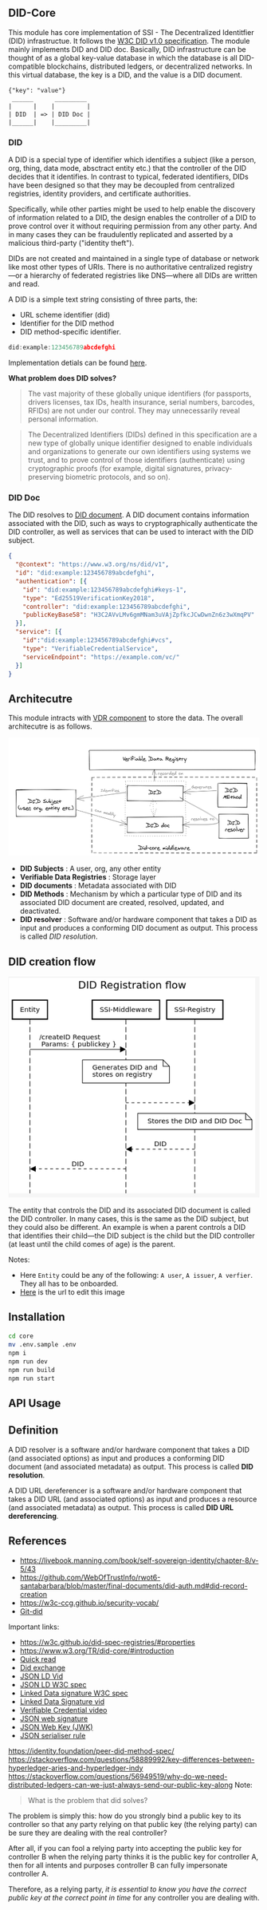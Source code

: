 ## DID-Core

This module has core implementation of SSI - The Decentralized Identitfier (DID) infrastructue. It follows the [W3C DID v1.0 specification](https://w3c.github.io/did-core/). The module mainly implements DID and DID doc. Basically, DID infrastructure can be thought of as a global key-value database in which the database is all DID-compatible blockchains, distributed ledgers, or decentralized networks. In this virtual database, the key is a DID, and the value is a DID document.

```
{"key": "value"}
 ______      _________
|      |    |         |
| DID  | => | DID Doc |
|______|    |_________|
```

### DID

A DID is a special type of identifier which identifies a subject (like a person, org, thing, data mode, absctract entity etc.) that the controller of the DID decides that it identifies. In contrast to typical, federated identifiers, DIDs have been designed so that they may be decoupled from centralized registries, identity providers, and certificate authorities.

Specifically, while other parties might be used to help enable the discovery of information related to a DID, the design enables the controller of a DID to prove control over it without requiring permission from any other party. And in many cases they can be fraudulently replicated and asserted by a malicious third-party ("identity theft"). 

DIDs are not created and maintained in a single type of database or network like most other types of URIs. There is no authoritative centralized registry—or a hierarchy of federated registries like DNS—where all DIDs are written and read.

A DID is a simple text string consisting of three parts, the: 

- URL scheme identifier (did)
- Identifier for the DID method
- DID method-specific identifier.

```js
did:example:123456789abcdefghi
```

Implementation detials can be found [here]().

**What problem does DID solves?**

> The vast majority of these globally unique identifiers (for passports, drivers licenses, tax IDs, health insurance, serial numbers, barcodes, RFIDs) are not under our control.  They may unnecessarily reveal personal information. 

> The Decentralized Identifiers (DIDs) defined in this specification are a new type of globally unique identifier designed to enable individuals and organizations to generate our own identifiers using systems we trust, and to prove control of those identifiers (authenticate) using cryptographic proofs (for example, digital signatures, privacy-preserving biometric protocols, and so on). 



### DID Doc

The DID resolves to [DID document](https://w3c.github.io/did-core/#dfn-did-documents). A DID document contains information associated with the DID, such as ways to cryptographically authenticate the DID controller, as well as services that can be used to interact with the DID subject.

```json
{
  "@context": "https://www.w3.org/ns/did/v1",
  "id": "did:example:123456789abcdefghi",
  "authentication": [{
    "id": "did:example:123456789abcdefghi#keys-1",
    "type": "Ed25519VerificationKey2018",
    "controller": "did:example:123456789abcdefghi",
    "publicKeyBase58": "H3C2AVvLMv6gmMNam3uVAjZpfkcJCwDwnZn6z3wXmqPV"
  }],
  "service": [{
    "id":"did:example:123456789abcdefghi#vcs",
    "type": "VerifiableCredentialService",
    "serviceEndpoint": "https://example.com/vc/"
  }]
}

```

## Architecutre

This module intracts with [VDR component](./src/cdr/README.md) to store the data.  The overall architecutre is as follows.


![img](../docs/did-infr.png)

- **DID Subjects** :  A user, org, any other entity
- **Verifiable Data Registries** : Storage layer
- **DID documents** : Metadata associated with DID
- **DID Methods** :  Mechanism by which a particular type of DID and its associated DID document are created, resolved, updated, and deactivated.
- **DID resolver** : Software and/or hardware component that takes a DID as input and produces a conforming DID document as output. This process is called *DID resolution*. 


## DID creation flow

![img](../docs/DID-registrationflow.png)


The entity that controls the DID and its associated DID document is called the DID controller. In many cases, this is the same as the DID subject, but they could also be different. An example is when a parent controls a DID that identifies their child—the DID subject is the child but the DID controller (at least until the child comes of age) is the parent.

Notes: 

- Here `Entity` could be any of the following: `A user`, `A issuer`, `A verfier`. They all has to be onboarded.
- [Here](https://sequencediagram.org/index.html#initialData=PTAOEMCcBcEsGNYQHbQAQEkDOWCuBTSAKBAhgSXFTQDVDYAzWQksKORFdAVS0IFoA6uAA2I-NCJE40cWgAiGeWgBK+AOaws0SODgB7ZGgYj9AdylkOlagFFUsaAE8iVilzQBlTxn4BZWAATQPEzKHwiexknfgA+b18A4NDwgC40YHhIfD18JVV8AEcCbTQAHSMABShwAFssdIBvNFBcACMRBABrfCc0AF8iZH1ofDR9ADdCLx9-IJD8MOz0gHF8ZEJcrAV8qkDy5G19bO3DNGzNbUgXBLnkxfC0fjiZ3zVLnSdUoZGxyenbu8tJ90p5oMd8NtoAALMaKZR7HbKeT6eBEQEaYHXJ5xW5JBZLfDpeHo2b4lLZHGxKKOL5IqQMxlAA) is the url to edit this image

## Installation


```bash
cd core
mv .env.sample .env
npm i
npm run dev 
npm run build 
npm run start
```


## API Usage



## Definition


A DID resolver is a software and/or hardware component that takes a DID (and associated options) as input and produces a conforming DID document (and associated metadata) as output. This process is called **DID resolution**. 

A DID URL dereferencer is a software and/or hardware component that takes a DID URL (and associated options) as input and produces a resource (and associated metadata) as output. This process is called **DID URL dereferencing**. 




## References

- https://livebook.manning.com/book/self-sovereign-identity/chapter-8/v-5/43
- https://github.com/WebOfTrustInfo/rwot6-santabarbara/blob/master/final-documents/did-auth.md#did-record-creation 
- https://w3c-ccg.github.io/security-vocab/
- [Git-did](https://github.com/decentralized-identity/github-did)

Important links:

- https://w3c.github.io/did-spec-registries/#properties
- https://www.w3.org/TR/did-core/#introduction
- [Quick read](https://w3c-ccg.github.io/did-primer/)
- [Did exchange](https://github.com/hyperledger/aries-rfcs/tree/master/features/0023-did-exchange)
- [JSON LD Vid](https://www.youtube.com/watch?v=vioCbTo3C-4)
- [JSON LD W3C spec](https://w3c.github.io/json-ld-syntax/)
- [Linked Data signature W3C spec](https://w3c-ccg.github.io/ld-proofs/)
- [Linked Data Signature vid](https://www.youtube.com/watch?v=QdUZaYeQblY&t=633s)
- [Verifiable Credential video](https://www.youtube.com/watch?v=eWtOg3vSzxI)
- [JSON web signature](https://tools.ietf.org/html/rfc7515)
- [JSON Web Key (JWK)](https://tools.ietf.org/html/rfc7517)
- [JSON serialiser rule](https://infra.spec.whatwg.org/#json)

https://identity.foundation/peer-did-method-spec/
https://stackoverflow.com/questions/58889992/key-differences-between-hyperledger-aries-and-hyperledger-indy 
https://stackoverflow.com/questions/56949519/why-do-we-need-distributed-ledgers-can-we-just-always-send-our-public-key-along 
Note:

> What is the problem that did solves?

The problem is simply this: how do you strongly bind a public key to its controller so that any party relying on that public key (the relying party) can be sure they are dealing with the real controller?

After all, if you can fool a relying party into accepting the public key for controller B when the relying party thinks it is the public key for controller A, then for all intents and purposes controller B can fully impersonate controller A.

Therefore, as a relying party, *it is essential to know you have the correct public key at the correct point in time* for any controller you are dealing with. 



